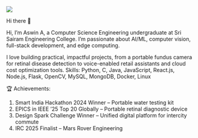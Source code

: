 <img src="https://capsule-render.vercel.app/api?type=wave&color=auto&height=300&section=header&text=capsule%20render&fontSize=90" />

Hi there 👋

Hi, I’m Aswin A, a Computer Science Engineering undergraduate at Sri Sairam Engineering College. I’m passionate about AI/ML, computer vision, full-stack development, and edge computing.

I love building practical, impactful projects, from a portable fundus camera for retinal disease detection to voice-enabled retail assistants and cloud cost optimization tools.
Skills: Python, C, Java, JavaScript, React.js, Node.js, Flask, OpenCV, MySQL, MongoDB, Docker, Linux

🏆 Achievements:

1) Smart India Hackathon 2024 Winner – Portable water testing kit
2) EPICS in IEEE ’25 Top 20 Globally – Portable retinal diagnostic device
3) Design Spark Challenge Winner – Unified digital platform for intercity commute
4) IRC 2025 Finalist – Mars Rover Engineering
